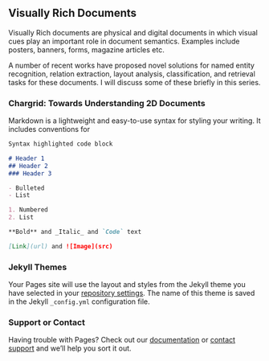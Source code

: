 ## Visually Rich Documents

Visually Rich documents are physical and digital documents in which visual cues play an important role in document semantics. Examples include posters, banners, forms, magazine articles etc. 

A number of recent works have proposed novel solutions for named entity recognition, relation extraction, layout analysis, classification, and retrieval tasks for these documents. I will discuss some of these briefly in this series.   

### Chargrid: Towards Understanding 2D Documents

Markdown is a lightweight and easy-to-use syntax for styling your writing. It includes conventions for

```markdown
Syntax highlighted code block

# Header 1
## Header 2
### Header 3

- Bulleted
- List

1. Numbered
2. List

**Bold** and _Italic_ and `Code` text

[Link](url) and ![Image](src)
```


### Jekyll Themes

Your Pages site will use the layout and styles from the Jekyll theme you have selected in your [repository settings](https://github.com/sarkhelritesh/vrd/settings/pages). The name of this theme is saved in the Jekyll `_config.yml` configuration file.

### Support or Contact

Having trouble with Pages? Check out our [documentation](https://docs.github.com/categories/github-pages-basics/) or [contact support](https://support.github.com/contact) and we’ll help you sort it out.

